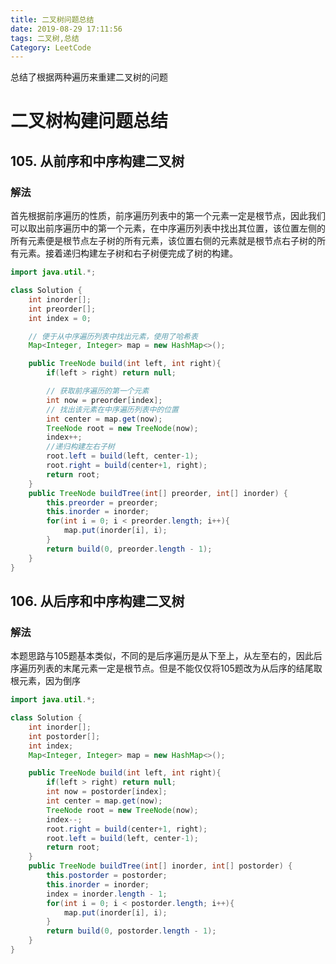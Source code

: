 ```yaml
---
title: 二叉树问题总结
date: 2019-08-29 17:11:56
tags: 二叉树,总结
Category: LeetCode
---
```


总结了根据两种遍历来重建二叉树的问题

<!--more-->

# 二叉树构建问题总结

## 105. 从前序和中序构建二叉树

### 解法

首先根据前序遍历的性质，前序遍历列表中的第一个元素一定是根节点，因此我们可以取出前序遍历中的第一个元素，在中序遍历列表中找出其位置，该位置左侧的所有元素便是根节点左子树的所有元素，该位置右侧的元素就是根节点右子树的所有元素。接着递归构建左子树和右子树便完成了树的构建。

```java
import java.util.*;

class Solution {
    int inorder[];
    int preorder[];
    int index = 0;

    // 便于从中序遍历列表中找出元素，使用了哈希表
    Map<Integer, Integer> map = new HashMap<>();

    public TreeNode build(int left, int right){
        if(left > right) return null;

        // 获取前序遍历的第一个元素
        int now = preorder[index];
        // 找出该元素在中序遍历列表中的位置
        int center = map.get(now);
        TreeNode root = new TreeNode(now);
        index++;
        //递归构建左右子树
        root.left = build(left, center-1);
        root.right = build(center+1, right);
        return root;
    }
    public TreeNode buildTree(int[] preorder, int[] inorder) {
        this.preorder = preorder;
        this.inorder = inorder;
        for(int i = 0; i < preorder.length; i++){
            map.put(inorder[i], i);
        }
        return build(0, preorder.length - 1);
    }
}
```

## 106. 从后序和中序构建二叉树

### 解法

本题思路与105题基本类似，不同的是后序遍历是从下至上，从左至右的，因此后序遍历列表的末尾元素一定是根节点。但是不能仅仅将105题改为从后序的结尾取根元素，因为倒序

```java
import java.util.*;

class Solution {
    int inorder[];
    int postorder[];
    int index;
    Map<Integer, Integer> map = new HashMap<>();

    public TreeNode build(int left, int right){
        if(left > right) return null;
        int now = postorder[index];
        int center = map.get(now);
        TreeNode root = new TreeNode(now);
        index--;
        root.right = build(center+1, right);
        root.left = build(left, center-1);
        return root;
    }
    public TreeNode buildTree(int[] inorder, int[] postorder) {
        this.postorder = postorder;
        this.inorder = inorder;
        index = inorder.length - 1;
        for(int i = 0; i < postorder.length; i++){
            map.put(inorder[i], i);
        }
        return build(0, postorder.length - 1);
    }
}
```

